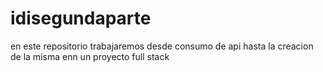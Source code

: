# idisegundaparte
en este repositorio trabajaremos desde consumo de api hasta la creacion de la misma enn un proyecto full stack
